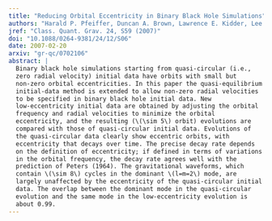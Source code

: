 ```yaml
---
title: "Reducing Orbital Eccentricity in Binary Black Hole Simulations"
authors: "Harald P. Pfeiffer, Duncan A. Brown, Lawrence E. Kidder, Lee Lindblom, Geoffrey Lovelace, Mark A. Scheel"
jref: "Class. Quant. Grav. 24, S59 (2007)"
doi: "10.1088/0264-9381/24/12/S06"
date: 2007-02-20
arxiv: "gr-qc/0702106"
abstract: |
  Binary black hole simulations starting from quasi-circular (i.e.,
  zero radial velocity) initial data have orbits with small but
  non-zero orbital eccentricities. In this paper the quasi-equilibrium
  initial-data method is extended to allow non-zero radial velocities
  to be specified in binary black hole initial data. New
  low-eccentricity initial data are obtained by adjusting the orbital
  frequency and radial velocities to minimize the orbital
  eccentricity, and the resulting (\(\sim 5\) orbit) evolutions are
  compared with those of quasi-circular initial data. Evolutions of
  the quasi-circular data clearly show eccentric orbits, with
  eccentricity that decays over time. The precise decay rate depends
  on the definition of eccentricity; if defined in terms of variations
  in the orbital frequency, the decay rate agrees well with the
  prediction of Peters (1964). The gravitational waveforms, which
  contain \(\sim 8\) cycles in the dominant \(l=m=2\) mode, are
  largely unaffected by the eccentricity of the quasi-circular initial
  data. The overlap between the dominant mode in the quasi-circular
  evolution and the same mode in the low-eccentricity evolution is
  about 0.99.
---
```

